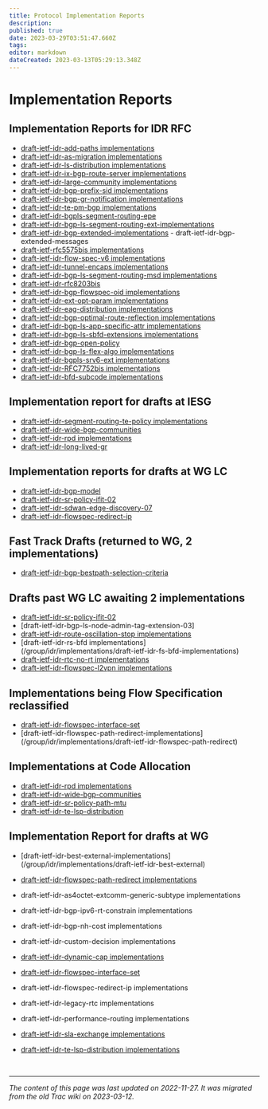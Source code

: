 ```yaml
---
title: Protocol Implementation Reports
description: 
published: true
date: 2023-03-29T03:51:47.660Z
tags: 
editor: markdown
dateCreated: 2023-03-13T05:29:13.348Z
---
```


# Implementation Reports
## Implementation Reports for IDR RFC

 - [draft-ietf-idr-add-paths implementations](/group/idr/implementations/draft-ietf-idr-add-paths)
 - [draft-ietf-idr-as-migration implementations](/group/idr/implementations/draft-ietf-idr-as-migration)
 - [draft-ietf-idr-ls-distribution implementations](/group/idr/implementations/draft-ietf-idr-ls-distribution)
 - [draft-ietf-idr-ix-bgp-route-server implementations](/group/idr/implementations/draft-ietf-idr-ix-bgp-route-server)
 - [draft-ietf-idr-large-community implementations](/group/idr/implementations/draft-ietf-idr-large-community)
 - [draft-ietf-idr-bgp-prefix-sid implementations](/group/idr/implementations/draft-ietf-idr-bgp-prefix-sid)
 - [draft-ietf-idr-bgp-gr-notification implementations](/group/idr/implementations/draft-ietf-idr-bgp-gr-notification)
 - [draft-ietf-idr-te-pm-bgp implementations](/group/idr/implementations/draft-ietf-idr-te-pm-bgp)
 - [draft-ietf-idr-bgpls-segment-routing-epe](/group/idr/implementations/draft-ietf-idr-bgpls-segment-routing-epe)
 - [draft-ietf-idr-bgp-ls-segment-routing-ext-implementations](/group/idr/implementations/draft-ietf-idr-bgp-ls-segment-routing-ext)
 - [draft-ietf-idr-bgp-extended-implementations](/group/idr/implementations/draft-ietf-idr-bgp-extended) - draft-ietf-idr-bgp-extended-messages
 - [draft-ietf-rfc5575bis implementations](/group/idr/implementations/draft-ietf-rfc5575bis)
 - [draft-ietf-idr-flow-spec-v6 implementations](/group/idr/implementations/draft-ietf-idr-flow-spec-v6)
 - [draft-ietf-idr-tunnel-encaps implementations](/group/idr/implementations/draft-ietf-idr-tunnel-encaps)
 - [draft-ietf-idr-bgp-ls-segment-routing-msd implementations](/group/idr/implementations/draft-ietf-idr-bgp-ls-segment-routing-msd)
 - [draft-ietf-idr-rfc8203bis](/group/idr/implementations/draft-ietf-idr-rfc8203bis)
 - [draft-ietf-idr-bgp-flowspec-oid implementations](/group/idr/implementations/draft-ietf-idr-bgp-flowspec-oid)
 - [draft-ietf-idr-ext-opt-param implementations](/group/idr/implementations/draft-ietf-idr-ext-opt-param)
 - [draft-ietf-idr-eag-distribution implementations](/group/idr/implementations/draft-ietf-idr-eag-distribution)
 - [draft-ietf-idr-bgp-optimal-route-reflection implementations](/group/idr/implementations/draft-ietf-idr-bgp-optimal-route-reflection)
 - [draft-ietf-idr-bgp-ls-app-specific-attr implementations](/group/idr/implementations/draft-ietf-idr-bgp-ls-app-specific-attr)
 - [draft-ietf-idr-bgp-ls-sbfd-extensions implementations](/group/idr/implementations/draft-ietf-idr-bgp-ls-sbfd-extensions)
 - [draft-ietf-idr-bgp-open-policy](/group/idr/implementations/draft-ietf-idr-bgp-open-policy)
 - [draft-ietf-idr-bgp-ls-flex-algo implementations](/group/idr/BGP-Implementation-report/draft-ietf-idr-bgp-ls-flex-algo-implement)
 - [draft-ietf-idr-bgpls-srv6-ext implementations](/group/idr/BGP-Implementation-report/draft-ietf-idr-bgpls-srv6-ext-implement)
 - [draft-ietf-idr-RFC7752bis implementations](/group/idr/BGP-Implementation-report/draft-ietf-idr-RFC7752bis-implement)
  - [draft-ietf-idr-bfd-subcode implementations](/group/idr/implementations/draft-ietf-idr-bfd-subcode)

## Implementation report for drafts at IESG

- [draft-ietf-idr-segment-routing-te-policy implementations](/group/idr/BGP-Implementation-report/draft-ietf-idr-segment-routing-te-policy-implement)
 - [draft-ietf-idr-wide-bgp-communities](/group/idr/BGP-Implementation-report/draft-ietf-idr-wide-bgp-communities-implement)
 - [draft-ietf-idr-rpd implementations](/group/idr/BGP-Implementation-report/draft-ietf-idr-rpd-implement)
-  [draft-ietf-idr-long-lived-gr](/group/idr/BGP-Implementation-report/draft-ietf-idr-long-lived-gr-implement)

## Implementation reports for drafts at WG LC

 - [draft-ietf-idr-bgp-model](/group/idr/implementations/draft-ietf-idr-bgp-model)
 - [draft-ietf-idr-sr-policy-ifit-02](/group/idr/implementations/draft-ietf-idr-sr-policy-ifit-02)
  - [draft-ietf-idr-sdwan-edge-discovery-07](/group/idr/implementations/draft-ietf-idr-sdwan-edge-discovery)
  - [draft-ietf-idr-flowspec-redirect-ip](/group/idr/implementations/draft-ietf-idr-flowspec-redirect-ip) 

## Fast Track Drafts (returned to WG, 2 implementations)

- [draft-ietf-idr-bgp-bestpath-selection-criteria](/group/idr/implementations/draft-ietf-idr-bgp-bestpath-selection-criteria) 

## Drafts past WG LC awaiting 2 implementations

 - [draft-ietf-idr-sr-policy-ifit-02](/group/idr/implementations/draft-ietf-idr-sr-policy-ifit-02)
 - [draft-ietf-idr-bgp-ls-node-admin-tag-extension-03]
 - [draft-ietf-idr-route-oscillation-stop implementations](/group/idr/implementations/draft-ietf-idr-route-oscillation-stop)
 - [draft-ietf-idr-rs-bfd implementations]
 (/group/idr/implementations/draft-ietf-idr-fs-bfd-implementations) 
 - [draft-ietf-idr-rtc-no-rt implementations](/group/idr/implementations/draft-ietf-idr-rtc-no-rt)
 - [draft-ietf-idr-flowspec-l2vpn implementations](/group/idr/implementations/draft-ietf-idr-flowspec-l2vpn)

## Implementations being Flow Specification reclassified

 - [draft-ietf-idr-flowspec-interface-set](/group/idr/implementations/draft-ietf-idr-flowspec-interface-set)
 - [draft-ietf-idr-flowspec-path-redirect-implementations] (/group/idr/implementations/draft-ietf-idr-flowspec-path-redirect)
 

## Implementations at Code Allocation

 - [draft-ietf-idr-rpd implementations](/group/idr/BGP-Implementation-report/draft-ietf-idr-rpd-implement)
 - [draft-ietf-idr-wide-bgp-communities](/group/idr/BGP-Implementation-report/draft-ietf-idr-wide-bgp-communities-implement)
 - [draft-ietf-idr-sr-policy-path-mtu](/group/idr/implementations/draft-ietf-idr-sr-policy-path-mtu)
 - [draft-ietf-idr-te-lsp-distribution](/group/idr/implementations/draft-ietf-idr-te-lsp-distribution)

## Implementation Report for drafts at WG

 - [draft-ietf-idr-best-external-implementations]  (/group/idr/implementations/draft-ietf-idr-best-external) 
 
 - [draft-ietf-idr-flowspec-path-redirect implementations](/group/idr/implementations/draft-ietf-idr-flowspec-path-redirect)
-    draft-ietf-idr-as4octet-extcomm-generic-subtype implementations
-    draft-ietf-idr-bgp-ipv6-rt-constrain implementations
-    draft-ietf-idr-bgp-nh-cost implementations
-    draft-ietf-idr-custom-decision implementations
 - [draft-ietf-idr-dynamic-cap implementations](/group/idr/implementations/draft-ietf-idr-dynamic-cap)
 - [draft-ietf-idr-flowspec-interface-set](/group/idr/implementations/draft-ietf-idr-flowspec-interface-set)
-    draft-ietf-idr-flowspec-redirect-ip implementations
-    draft-ietf-idr-legacy-rtc implementations
-    draft-ietf-idr-performance-routing implementations
 - [draft-ietf-idr-sla-exchange implementations](/group/idr/implementations/draft-ietf-idr-sla-exchange)
 - [draft-ietf-idr-te-lsp-distribution implementations](/group/idr/implementations/draft-ietf-idr-te-lsp-distribution)
    
&nbsp;
&nbsp;
&nbsp;

---

*The content of this page was last updated on 2022-11-27. It was migrated from the old Trac wiki on 2023-03-12.*    